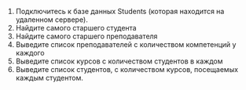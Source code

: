 1. Подключитесь к базе данных Students (которая находится на удаленном сервере).
2. Найдите самого старшего студента
3. Найдите самого старшего преподавателя
4. Выведите список преподавателей с количеством компетенций у каждого
5. Выведите список курсов с количеством студентов в каждом
6. Выведите список студентов, с количеством курсов, посещаемых каждым студентом. 